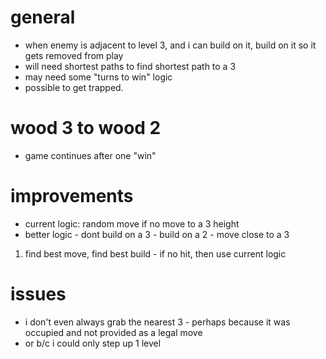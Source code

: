 # general

- when enemy is adjacent to level 3, and i can build on it, build on it so it gets removed from play
- will need shortest paths to find shortest path to a 3
- may need some "turns to win" logic
- possible to get trapped.

# wood 3 to wood 2

- game continues after one "win"

# improvements

- current logic: random move if no move to a 3 height
- better logic - dont build on a 3 - build on a 2 - move close to a 3

1.  find best move, find best build - if no hit, then use current logic

# issues

- i don't even always grab the nearest 3 - perhaps because it was occupied and not provided as a legal move
- or b/c i could only step up 1 level